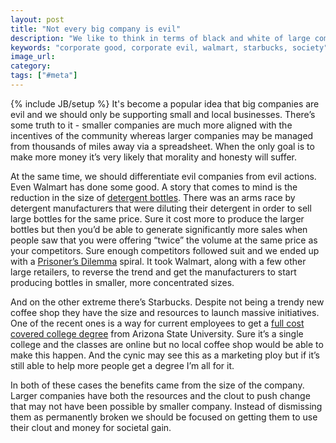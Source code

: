 ```yaml
---
layout: post
title: "Not every big company is evil"
description: "We like to think in terms of black and white of large companies being evil and small companies being good but it's more complicated than that."
keywords: "corporate good, corporate evil, walmart, starbucks, society"
image_url:
category:
tags: ["#meta"]
---
```

{% include JB/setup %}
It's become a popular idea that big companies are evil and we should only be supporting small and local businesses. There’s some truth to it - smaller companies are much more aligned with the incentives of the community whereas larger companies may be managed from thousands of miles away via a spreadsheet. When the only goal is to make more money it’s very likely that morality and honesty will suffer.

At the same time, we should differentiate evil companies from evil actions. Even Walmart has done some good. A story that comes to mind is the reduction in the size of <a href="http://www.wsj.com/articles/SB117970493855109027" target="_blank">detergent bottles</a>. There was an arms race by detergent manufacturers that were diluting their detergent in order to sell large bottles for the same price. Sure it cost more to produce the larger bottles but then you’d be able to generate significantly more sales when people saw that you were offering “twice” the volume at the same price as your competitors. Sure enough competitors followed suit and we ended up with a <a href="https://en.wikipedia.org/wiki/Prisoner%27s_dilemma" target="_blank">Prisoner’s Dilemma</a> spiral. It took Walmart, along with a few other large retailers, to reverse the trend and get the manufacturers to start producing bottles in smaller, more concentrated sizes.

And on the other extreme there’s Starbucks. Despite not being a trendy new coffee shop they have the size and resources to launch massive initiatives. One of the recent ones is a way for current employees to get a <a href="http://www.starbucks.com/careers/college-plan" target="_blank">full cost covered college degree</a> from Arizona State University. Sure it’s a single college and the classes are online but no local coffee shop would be able to make this happen. And the cynic may see this as a marketing ploy but if it’s still able to help more people get a degree I’m all for it.

In both of these cases the benefits came from the size of the company. Larger companies have both the resources and the clout to push change that may not have been possible by smaller company. Instead of dismissing them as permanently broken we should be focused on getting them to use their clout and money for societal gain.
